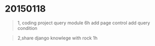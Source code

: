 20150118
===

> 1, coding project query module  6h
    add page control
    add query condition
    
> 2,share django knowlege with rock 1h
